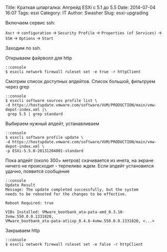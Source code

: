 Title: Краткая шпаргалка: Апгрейд ESXi с 5.1 до 5.5
Date: 2014-07-04 16:07
Tags: esxi
Category: IT
Author: Swasher
Slug: esxi-upgrading

Включаем сервис ssh:

`Хост` -> `configuration` -> `Security Profile` -> `Properties (of Services)` -> `SSH` -> `Options` -> `Start`
 
Заходим по ssh.

Открываем файрволл для http

    ::console
    $ esxcli network firewall ruleset set -e true -r httpClient

Смотрим список доступных апдейтов. Список большой, фильтруем через grep

    ::console
    $ esxcli software sources profile list \
    -d https://hostupdate.vmware.com/software/VUM/PRODUCTION/main/vmw-depot-index.xml |\
     grep 5.5 | grep standard

Выбираем нужный апдейт, устанавливаем 

    ::console
    $ esxcli software profile update \
    -d https://hostupdate.vmware.com/software/VUM/PRODUCTION/main/vmw-depot-index.xml \
    -p ESXi-5.5.0-20131204001-standard

Пока апдейт (около 300+ метров) скачивается из инета, на экране ничего не происходит - терпеливо ждем. Если апдейт установился удачно, появится сообщение

    ::console
    Update Result
    Message: The update completed successfully, but the system
    needs to be rebooted for the changes to be effective.
    
    Reboot Required: true
    
    VIBs Installed: VMware_bootbank_ata-pata-amd_0.3.10-3vmw.550.0.0.1331820, 
    VMware_bootbank_ata-pata-atiixp_0.4.6-4vmw.550.0.0.1331820, <...>

Закрываем http 

    ::console
    $ esxcli network firewall ruleset set -e false -r httpClient